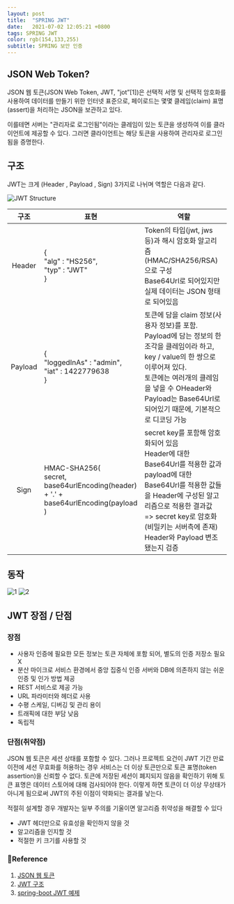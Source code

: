```yaml
---
layout: post 
title:  "SPRING JWT"
date:   2021-07-02 12:05:21 +0800 
tags: SPRING JWT
color: rgb(154,133,255)
subtitle: SPRING 보안 인증
--- 
```


## JSON Web Token?

JSON 웹 토큰(JSON Web Token, JWT, "jot”[1])은 선택적 서명 및 선택적 암호화를 사용하여 데이터를 만들기 위한 인터넷 표준으로, 
페이로드는 몇몇 클레임(claim) 표명(assert)을 처리하는 JSON을 보관하고 있다.

이를테면 서버는 "관리자로 로그인됨"이라는 클레임이 있는 토큰을 생성하여 이를 클라이언트에 제공할 수 있다. 그러면 클라이언트는 해당 토큰을 사용하여 관리자로 로그인됨을 증명한다.

## 구조
JWT는 크게 (Header , Payload , Sign) 3가지로 나뉘며 역할은 다음과 같다.

![JWT Structure](https://media.vlpt.us/images/ayoung0073/post/60e6ead1-620f-4e4f-8cad-f4e8110ee0a4/image.png)


| 구조 | 표현 | 역할 |
|:---:|---|---|
| Header | {<br>"alg" : "HS256",<br> "typ" : "JWT"<br>} | Token의 타입(jwt, jws 등)과 해시 암호화 알고리즘(HMAC/SHA256/RSA)으로 구성<br>Base64Url로 되어있지만 실제 데이터는 JSON 형태로 되어있음 |
| Payload |{<br>"loggedInAs" : "admin",<br>"iat" : 1422779638<br>} |토큰에 담을 claim 정보(사용자 정보)를 포함.<br> Payload에 담는 정보의 한 조각을 클레임이라 하고, key / value의 한 쌍으로 이루어져 있다.<br> 토큰에는 여러개의 클레임을 넣을 수 OHeader와 Payload는 Base64Url로 되어있기 때문에, 기본적으로 디코딩 가능 |
| Sign | HMAC-SHA256(<br>secret,<br>base64urlEncoding(header) + '.' +<br>base64urlEncoding(payload<br>)| secret key를 포함해 암호화되어 있음<br>Header에 대한 Base64Url를 적용한 값과 payload에 대한 Base64Url를 적용한 값들을 Header에 구성된 알고리즘으로 적용한 결과값 => secret key로 암호화 (비밀키는 서버측에 존재)<br>Header와 Payload 변조됐는지 검증 |

## 동작
![1](https://media.vlpt.us/images/ayoung0073/post/7a5b4ece-f295-47ec-bb2f-41a1a39b3574/image.png)
![2](https://media.vlpt.us/images/ayoung0073/post/cdb177a7-5844-49ae-bb3b-455c49958c11/image.png)

## JWT 장점 / 단점

### 장점
* 사용자 인증에 필요한 모든 정보는 토큰 자체에 포함 되어, 별도의 인증 저장소 필요 X
* 분산 마이크로 서비스 환경에서 중앙 집중식 인증 서버와 DB에 의존하지 않는 쉬운 인증 및 인가 방법 제공
* REST 서비스로 제공 가능
* URL 파라미터와 헤더로 사용
* 수평 스케일, 디버깅 및 관리 용이
* 트래픽에 대한 부담 낮음
* 독립적

### 단점(취약점)

JSON 웹 토큰은 세션 상태를 포함할 수 있다. 그러나 프로젝트 요건이 JWT 기간 만료 이전에 세션 무효화를 허용하는 경우 서비스는 더 이상 토큰만으로 토큰 표명(token assertion)을 신뢰할 수 없다.
 토큰에 저장된 세션이 폐지되지 않음을 확인하기 위해 토큰 표명은 데이터 스토어에 대해 검사되어야 한다. 
이렇게 하면 토큰이 더 이상 무상태가 아니게 됨으로써 JWT의 주된 이점이 약화되는 결과를 낳는다.

적절히 설계할 경우 개발자는 일부 주의를 기울이면 알고리즘 취약성을 해결할 수 있다

* JWT 헤더만으로 유효성을 확인하지 않을 것
* 알고리즘을 인지할 것
* 적절한 키 크기를 사용할 것


### 🧾Reference
1. [JSON 웹 토큰](https://ko.wikipedia.org/wiki/JSON_%EC%9B%B9_%ED%86%A0%ED%81%B0)
2. [JWT 구조](https://velog.io/@ayoung0073/springboot-JWT)
3. [spring-boot JWT 예제](https://sup2is.github.io/2020/03/05/spring-security-login-with-jwt.html)